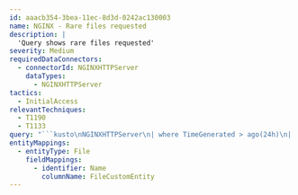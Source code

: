 ```yaml
---
id: aaacb354-3bea-11ec-8d3d-0242ac130003
name: NGINX - Rare files requested
description: |
  'Query shows rare files requested'
severity: Medium
requiredDataConnectors:
  - connectorId: NGINXHTTPServer
    dataTypes:
      - NGINXHTTPServer
tactics:
  - InitialAccess
relevantTechniques:
  - T1190
  - T1133
query: "```kusto\nNGINXHTTPServer\n| where TimeGenerated > ago(24h)\n| extend File = extract(@\"(.*\\/)?(.*)\", 2, tostring(UrlOriginal))\n| where isnotempty(File)\n| summarize RareFiles = count() by File\n| top 20 by RareFiles asc \n| extend FileCustomEntity = File\n```"
entityMappings:
  - entityType: File
    fieldMappings:
      - identifier: Name
        columnName: FileCustomEntity
---
```


